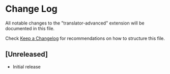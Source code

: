 # Change Log
All notable changes to the "translator-advanced" extension will be documented in this file.

Check [Keep a Changelog](http://keepachangelog.com/) for recommendations on how to structure this file.

## [Unreleased]
- Initial release